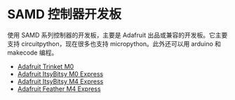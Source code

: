 # SAMD 控制器开发板

使用 SAMD 系列控制器的开发板，主要是 Adafruit 出品或兼容的开发板。它主要支持 circuitpython，现在很多也支持 micropython。此外还可以用 arduino 和 makecode 编程。

- [Adafruit Trinket M0](trinket-m0/readme.md)
- [Adafruit ItsyBitsy M0 Express](itsybitsy-m0-express/readme.md)
- [Adafruit ItsyBitsy M4 Express](itsybitsy-m4/readme.md)
- [Adafruit Feather M4 Express](feather-m4-express/readme.md)